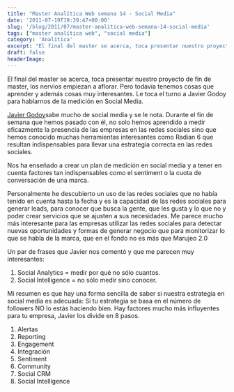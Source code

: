 ```yaml
---
title: "Master Analítica Web semana 14 - Social Media"
date: '2011-07-19T19:39:47+00:00'
slug: '/blog/2011/07/master-analitica-web-semana-14-social-media'
tags: ["master analítica web", "social media"]
category: 'Analítica'
excerpt: "El final del master se acerca, toca presentar nuestro proyecto de fin de master, los nervios empiezan a aflorar. Pero todavía tenemos cosas que aprender y además cosas muy interesantes. Le toca el turn..."
draft: false
headerImage: 
---
```

El final del master se acerca, toca presentar nuestro proyecto de fin de master, los nervios empiezan a aflorar. Pero todavía tenemos cosas que aprender y además cosas muy interesantes. Le toca el turno a Javier Godoy para hablarnos de la medición en Social Media.

[Javier Godoy](http://kschool.com/analitica-web/profesores/javier-godoy/ "Javier godoy - social media")sabe mucho de social media y se le nota. Durante el fin de semana que hemos pasado con él, no solo hemos aprendido a medir eficazmente la presencia de las empresas en las redes sociales sino que hemos conocido muchas herramientas interesantes como Radian 6 que resultan indispensables para llevar una estrategia correcta en las redes sociales.

Nos ha enseñado a crear un plan de medición en social media y a tener en cuenta factores tan indispensables como el sentiment o la cuota de conversación de una marca.

Personalmente he descubierto un uso de las redes sociales que no había tenido en cuenta hasta la fecha y es la capacidad de las redes sociales para generar leads, para conocer que busca la gente, que les gusta y lo que no y poder crear servicios que se ajusten a sus necesidades. Me parece mucho más interesante para las empresas utilizar las redes sociales para detectar nuevas oportunidades y formas de generar negocio que para monitorizar lo que se habla de la marca, que en el fondo no es más que Marujeo 2.0

Un par de frases que Javier nos comentó y que me parecen muy interesantes:

1. Social Analytics = medir por qué no sólo cuantos.
2. Social Intelligence = no sólo medir sino conocer.

Mi resumen es que hay una forma sencilla de saber si nuestra estrategia en social media es adecuada: Si tu estrategia se basa en el número de followers NO lo estás haciendo bien. Hay factores mucho más influyentes para tu empresa, Javier los divide en 8 pasos.

1. Alertas
2. Reporting
3. Engagement
4. Integración
5. Sentiment
6. Community
7. Social CRM
8. Social Intelligence

